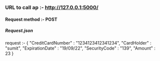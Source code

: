 ### URL to call ap :- http://127.0.0.1:5000/

#### Request method :- POST

##### Request.json
request :- {
    "CreditCardNumber" : "1234123412341234",
    "CardHolder" : "sumit",
    "ExpirationDate" : "19/09/22",
    "SecurityCode" : "139",
    "Amount" : 23
}
